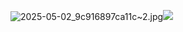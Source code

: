 <img src="blob:chrome-untrusted://media-app/b1a7c607-20a5-4b3e-a2dd-4aacaf7d1a37" alt="2025-05-02_9c916897ca11c~2.jpg"/>![](https://github.com/user-attachments/e3bcfcd0-6d95-466c-b7a0-2f29e70f5025)
